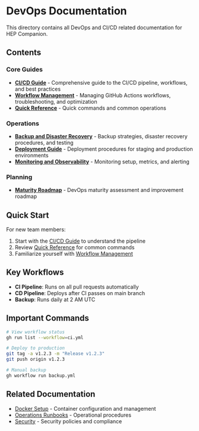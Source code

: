 # DevOps Documentation

This directory contains all DevOps and CI/CD related documentation for HEP Companion.

## Contents

### Core Guides

- **[CI/CD Guide](./ci-cd-guide.md)** - Comprehensive guide to the CI/CD pipeline, workflows, and best practices
- **[Workflow Management](./workflow-management.md)** - Managing GitHub Actions workflows, troubleshooting, and optimization
- **[Quick Reference](./quick-reference.md)** - Quick commands and common operations

### Operations

- **[Backup and Disaster Recovery](./backup-disaster-recovery.md)** - Backup strategies, disaster recovery procedures, and testing
- **[Deployment Guide](./deployment-guide.md)** - Deployment procedures for staging and production environments
- **[Monitoring and Observability](./monitoring-observability.md)** - Monitoring setup, metrics, and alerting

### Planning

- **[Maturity Roadmap](./maturity-roadmap.md)** - DevOps maturity assessment and improvement roadmap

## Quick Start

For new team members:
1. Start with the [CI/CD Guide](./ci-cd-guide.md) to understand the pipeline
2. Review [Quick Reference](./quick-reference.md) for common commands
3. Familiarize yourself with [Workflow Management](./workflow-management.md)

## Key Workflows

- **CI Pipeline**: Runs on all pull requests automatically
- **CD Pipeline**: Deploys after CI passes on main branch
- **Backup**: Runs daily at 2 AM UTC

## Important Commands

```bash
# View workflow status
gh run list --workflow=ci.yml

# Deploy to production
git tag -a v1.2.3 -m "Release v1.2.3"
git push origin v1.2.3

# Manual backup
gh workflow run backup.yml
```

## Related Documentation

- [Docker Setup](../docker/) - Container configuration and management
- [Operations Runbooks](../operations/runbooks/) - Operational procedures
- [Security](../security/) - Security policies and compliance 